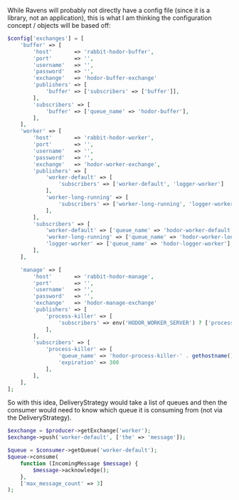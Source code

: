 While Ravens will probably not directly have a config file (since it is a library, not an
application), this is what I am thinking the configuration concept / objects will be based off: 

```php
$config['exchanges'] = [
    'buffer' => [
        'host'       => 'rabbit-hodor-buffer',
        'port'       => '',
        'username'   => '',
        'password'   => '',
        'exchange'   => 'hodor-buffer-exchange'
        'publishers' => [
            'buffer' => ['subscribers' => ['buffer']],
        ],
        'subscribers' => [
            'buffer' => ['queue_name' => 'hodor-buffer'],
        ],
    ],
    'worker' => [
        'host'       => 'rabbit-hodor-worker',
        'port'       => '',
        'username'   => '',
        'password'   => '',
        'exchange'   => 'hodor-worker-exchange',
        'publishers' => [
            'worker-default' => [
                'subscribers' => ['worker-default', 'logger-worker']
            ],
            'worker-long-running' => [
                'subscribers' => ['worker-long-running', 'logger-worker']
            ],
        ],
        'subscribers' => [
            'worker-default' => ['queue_name' => 'hodor-worker-default'],
            'worker-long-running' => ['queue_name' => 'hodor-worker-long-running'],
            'logger-worker' => ['queue_name' => 'hodor-logger-worker'],
        ],
    ],

    'manage' => [
        'host'       => 'rabbit-hodor-manage',
        'port'       => '',
        'username'   => '',
        'password'   => '',
        'exchange'   => 'hodor-manage-exchange'
        'publishers' => [
            'process-killer' => [
                'subscribers' => env('HODOR_WORKER_SERVER') ? ['process-killer'] : []
            ],
        ],
        'subscribers' => [
            'process-killer' => [
                'queue_name' => 'hodor-process-killer-' . gethostname(),
                'expiration' => 300
            ],
        ],
    ],
];
```

So with this idea, DeliveryStrategy would take a list of queues and then the consumer would
need to know which queue it is consuming from (not via the DeliveryStrategy).

```php
$exchange = $producer->getExchange('worker');
$exchange->push('worker-default', ['the' => 'message']);

$queue = $consumer->getQueue('worker-default');
$queue->consume(
    function (IncomingMessage $message) {
        $message->acknowledge();
    },
    ['max_message_count' => 3]
);
```
